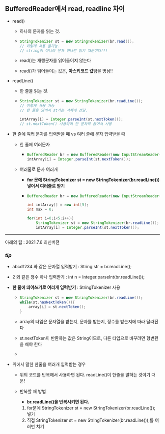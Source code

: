 ## BufferedReader에서 read, readline 차이

- read()

  - 하나의 문자를 읽는 것.

  - ```java
    StringTokenizer st = new StringTokenizer(br.read());
    // 이렇게 사용 불가능.
    // string이 아니라 문자 하나만 읽기 때문이다!!!
    ```

  - read()는 개행문자를 읽어들이지 않는다
  - read()가 읽어들이는 값은, **아스키코드 값**임을 명심!!

  

- readLine()

  - 한 줄을 읽는 것.

  - ```java
    StringTokenizer st = new StringTokenizer(br.readLine());
    // 이렇게 사용 가능
    // 한 줄을 읽어서 st라는 객체에 전달.
    
    intArray[i] = Integer.parseInt(st.nextToken());
    // st.nextToken() 사용하여 한 문자씩 끊어서 사용
    
    ```



- 한 줄에 여러 문자를 입력받을 때 vs  여러 줄에 문자 입력받을 때

  - 한 줄에 여러문자

    - ```java
      BufferedReader br = new BufferedReader(new InputStreamReader(System.in));
      intArray[i] = Integer.parseInt(st.nextToken());
      ```

  

  - 여러줄로 문자 여러개

    - **for 문에 StringTokenizer st = new StringTokenizer(br.readLine()) 넣어서 여러줄로 받기**

    - ```java
      BufferedReader br = new BufferedReader(new InputStreamReader(System.in));
      
      int intArray[] = new int[5];
      int max = 0;
      
      for(int i=0;i<5;i++){
          StringTokenizer st = new StringTokenizer(br.readLine());
          intArray[i] = Integer.parseInt(st.nextToken());
      ```

---

아래의 팁 : 2021.7.6 최신버전

### *tip*

- abcd1234 와 같은 문자열 입력받기 :  String str = br.readLine();

- 2 와 같은 정수 하나 입력받기 : int n = Integer.parseInt(br.readLine());

- **한 줄에 띄어쓰기로 여러개 입력받기** : StringTokenizer 사용

  - ```java
    StringTokenizer st = new StringTokenizer(br.readLine());
    while(st.hasNextToken()){
    	array[i] = st.nextToken();
    }
    
    ```

  - array의 타입은 문자열을 받는지, 문자를 받는지, 정수를 받는지에 따라 달라진다

  - st.nextToken이 반환하는 값은 String이므로, 다른 타입으로 바꾸려면 형변환을 해야 한다

  - 

- 위에서 말한 한줄을 여러개 입력받는 경우

  - 위의 코드를 반복해서 사용하면 된다. readLine()이 한줄을 말하는 것이기 때문!

  - 반복할 때 방법

    - **br.readLine()을 반복시키면 된다.**

    1. for문에 StringTokenizer st = new StringTokenizer(br.readLine()); 넣기
    2. 직접 StringTokenizer st = new StringTokenizer(br.readLine());를 여러번 치기
